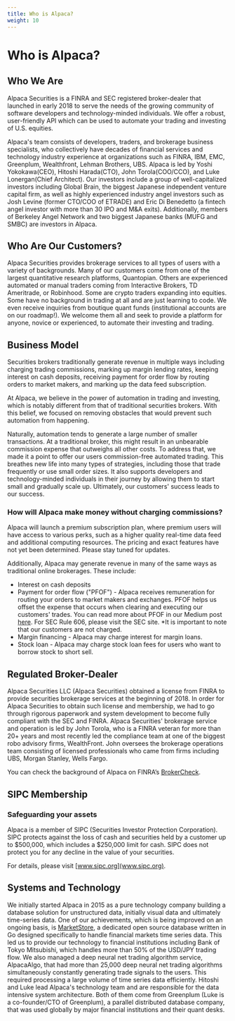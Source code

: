 ```yaml
---
title: Who is Alpaca?
weight: 10
---
```


# Who is Alpaca?

## Who We Are

Alpaca Securities is a FINRA and SEC registered broker-dealer that launched in early 2018 to serve the needs 
of the growing community of software developers and technology-minded individuals. We offer a robust, user-friendly
API which can be used to automate your trading and investing of U.S. equities.

Alpaca's team consists of developers, traders, and brokerage business specialists, who collectively have decades of
financial services and technology industry experience at organizations such as FINRA, IBM, EMC, Greenplum, 
Wealthfront, Lehman Brothers, UBS. Alpaca is led by Yoshi Yokokawa(CEO), Hitoshi Harada(CTO), John Torola(COO/CCO), 
and Luke Lonergan(Chief Architect). Our investors include a group of well-capitalized investors including Global 
Brain, the biggest Japanese independent venture capital firm, as well as highly experienced industry angel investors 
such as Josh Levine (former CTO/COO of ETRADE) and Eric Di Benedetto (a fintech angel investor with more than 30 
IPO and M&A exits). Additionally, members of Berkeley Angel Network and two biggest Japanese banks (MUFG and SMBC) 
are investors in Alpaca.

## Who Are Our Customers?

Alpaca Securities provides brokerage services to all types of users with a variety of backgrounds. Many of our 
customers come from one of the largest quantitative research platforms, Quantopian. Others are experienced automated 
or manual traders coming from Interactive Brokers, TD Ameritrade, or Robinhood. Some are crypto traders expanding 
into equities. Some have no background in trading at all and are just learning to code. We even receive inquiries from 
boutique quant funds (institutional accounts are on our roadmap!). We welcome them all and seek to provide
a platform for anyone, novice or experienced, to automate their investing and trading.

## Business Model

Securities brokers traditionally generate revenue in multiple ways including charging trading commissions, marking 
up margin lending rates, keeping interest on cash deposits, receiving payment for order flow by routing orders to 
market makers, and marking up the data feed subscription. 

At Alpaca, we believe in the power of automation in trading and investing, which is notably different from that of 
traditional securities brokers. With this belief, we focused on removing obstacles that would prevent such automation 
from happening. 

Naturally, automation tends to generate a large number of smaller transactions. At a traditional broker, this might
result in an unbearable commission expense that outweighs all other costs. To address that, we made it a point to offer 
our users commission-free automated trading. This breathes new life into many types of strategies, including those that 
trade frequently or use small order sizes. It also supports developers and technology-minded individuals in their
journey by allowing them to start small and gradually scale up. Ultimately, our customers' success leads to our success. 

### How will Alpaca make money without charging commissions? 
Alpaca will launch a premium subscription plan, where premium users will have access to various perks, 
such as a higher quality real-time data feed and additional computing resources. 
The pricing and exact features have not yet been determined. Please stay tuned for updates.

Additionally, Alpaca may generate revenue in many of the same ways as traditional online brokerages. These include:

* Interest on cash deposits
* Payment for order flow ("PFOF") - Alpaca receives remuneration for routing your orders to
market makers and exchanges. PFOF helps us offset the expense that occurs when clearing and executing our
customers' trades. You can read more about PFOF in our Medium post 
[here](https://medium.com/automation-generation/commission-free-trading-is-it-helping-or-hurting-you-dc5fdc22ca6a).
For SEC Rule 606, please visit the SEC site. *It is important to note that our customers are not charged.
* Margin financing - Alpaca may charge interest for margin loans.
* Stock loan - Alpaca may charge stock loan fees for users who want to borrow stock to short sell.

## Regulated Broker-Dealer

Alpaca Securities LLC (Alpaca Securities) obtained a license from FINRA to provide securities brokerage services 
at the beginning of 2018. In order for Alpaca Securities to obtain such license and membership, we had to go through 
rigorous paperwork and system development to become fully compliant with the SEC and FINRA. Alpaca Securities' 
brokerage service and operation is led by John Torola, who is a FINRA veteran for more than 20+ years and most 
recently led the compliance team at one of the biggest robo advisory firms, WealthFront. John oversees the brokerage 
operations team consisting of licensed professionals who came from firms including UBS, Morgan Stanley, Wells Fargo.

You can check the background of Alpaca on FINRA’s [BrokerCheck](https://brokercheck.finra.org/firm/summary/288202).

## SIPC Membership
### Safeguarding your assets
Alpaca is a member of SIPC (Securities Investor Protection Corporation). SIPC protects against the loss of 
cash and securities held by a customer up to $500,000, which includes a $250,000 limit for cash. SIPC does
not protect you for any decline in the value of your securities.

For details, please visit [www.sipc.org](www.sipc.org).

## Systems and Technology
We initially started Alpaca in 2015 as a pure technology company building a database solution for unstructured data, 
initially visual data and ultimately time-series data. One of our achievements, which is being improved on an ongoing 
basis, is [MarketStore](https://github.com/alpacahq/marketstore), a dedicated open source database written in Go designed 
specifically to handle financial markets time series data. This led us to provide our technology to financial 
institutions including Bank of Tokyo Mitsubishi, which handles more than 50% of the USD/JPY trading flow. We also 
managed a deep neural net trading algorithm service, AlpacaAlgo, that had more than 25,000 deep neural net trading 
algorithms simultaneously constantly generating trade signals to the users. This required processing a large volume 
of time series data efficiently. Hitoshi and Luke lead Alpaca's technology team and are responsible for the data 
intensive system architecture. Both of them come from Greenplum (Luke is a co-founder/CTO of Greenplum), a parallel 
distributed database company, that was used globally by major financial institutions and their quant desks.  